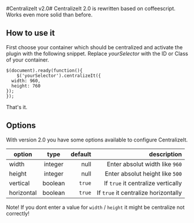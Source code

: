 #CentralizeIt v2.0#
CentralizeIt 2.0 is rewritten based on coffeescript.
Works even more solid than before. 

## How to use it ##

First choose your container which should be centralized and activate the plugin with the following snippet.
Replace _yourSelector_ with the ID or Class of your container.

	$(document).ready(function(){
		$('yourSelector').centralizeIt({
      width: 960, 
      height: 760 
    });
	});

That's it.

## Options ##
With version 2.0 you have some options available to configure CentralizeIt.

| option        | type          | default | description                          |
| ------------- |:-------------:| -------:| ------------------------------------:|
| width         | integer       | null    | Enter absolut width like `960`       |
| height        | integer       | null    | Enter absolut height like `500`      |
| vertical      | boolean       | `true`  | If `true` it centralize vertically   |
| horizontal    | boolean       | `true`  | If `true` it centralize horizontally |

Note! If you dont enter a value for `width` / `height` it might be centralize not correctly!

